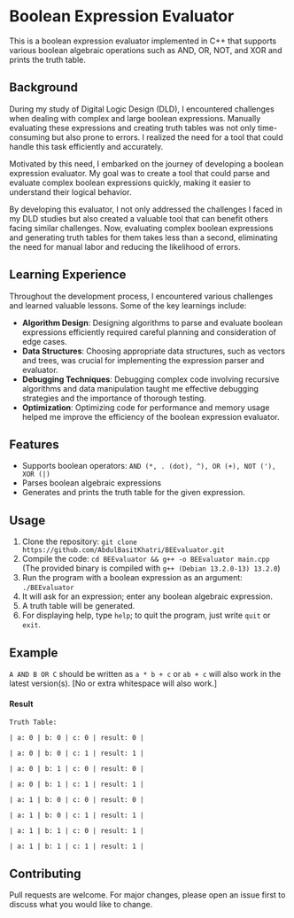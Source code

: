 # Boolean Expression Evaluator

This is a boolean expression evaluator implemented in C++ that supports various boolean algebraic operations such as AND, OR, NOT, and XOR and prints the truth table.

## Background

During my study of Digital Logic Design (DLD), I encountered challenges when dealing with complex and large boolean expressions. Manually evaluating these expressions and creating truth tables was not only time-consuming but also prone to errors. I realized the need for a tool that could handle this task efficiently and accurately.

Motivated by this need, I embarked on the journey of developing a boolean expression evaluator. My goal was to create a tool that could parse and evaluate complex boolean expressions quickly, making it easier to understand their logical behavior.

By developing this evaluator, I not only addressed the challenges I faced in my DLD studies but also created a valuable tool that can benefit others facing similar challenges. Now, evaluating complex boolean expressions and generating truth tables for them takes less than a second, eliminating the need for manual labor and reducing the likelihood of errors.

## Learning Experience

Throughout the development process, I encountered various challenges and learned valuable lessons. Some of the key learnings include:

- **Algorithm Design**: Designing algorithms to parse and evaluate boolean expressions efficiently required careful planning and consideration of edge cases.
- **Data Structures**: Choosing appropriate data structures, such as vectors and trees, was crucial for implementing the expression parser and evaluator.
- **Debugging Techniques**: Debugging complex code involving recursive algorithms and data manipulation taught me effective debugging strategies and the importance of thorough testing.
- **Optimization**: Optimizing code for performance and memory usage helped me improve the efficiency of the boolean expression evaluator.

## Features

- Supports boolean operators: `AND (*, . (dot), ^), OR (+), NOT ('), XOR (|)`
- Parses boolean algebraic expressions
- Generates and prints the truth table for the given expression.

## Usage

1. Clone the repository: `git clone https://github.com/AbdulBasitKhatri/BEEvaluator.git`
2. Compile the code: `cd BEEvaluator && g++ -o BEEvaluator main.cpp` (The provided binary is compiled with `g++ (Debian 13.2.0-13) 13.2.0`)
3. Run the program with a boolean expression as an argument: `./BEEvaluator`
4. It will ask for an expression; enter any boolean algebraic expression.
5. A truth table will be generated.
6. For displaying help, type `help`; to quit the program, just write `quit` or `exit`.

## Example

`A AND B OR C` should be written as `a * b + c` or `ab + c` will also work in the latest version(s). [No or extra whitespace will also work.]

#### Result

`Truth Table: `

` | a: 0 | b: 0 | c: 0 | result: 0 | `

` | a: 0 | b: 0 | c: 1 | result: 1 | `

` | a: 0 | b: 1 | c: 0 | result: 0 | `

` | a: 0 | b: 1 | c: 1 | result: 1 | `

` | a: 1 | b: 0 | c: 0 | result: 0 | `

` | a: 1 | b: 0 | c: 1 | result: 1 | `

` | a: 1 | b: 1 | c: 0 | result: 1 | `

` | a: 1 | b: 1 | c: 1 | result: 1 | `

## Contributing

Pull requests are welcome. For major changes, please open an issue first to discuss what you would like to change.
